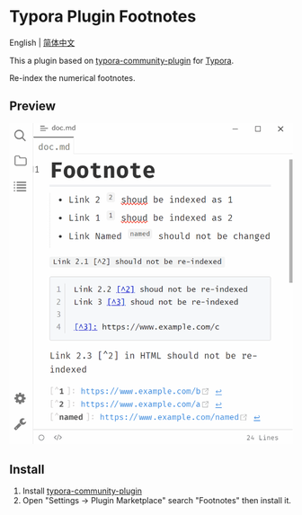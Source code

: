 # Typora Plugin Footnotes

English | [简体中文](./README.zh-CN.md)

This a plugin based on [typora-community-plugin][core] for [Typora](https://typora.io).

Re-index the numerical footnotes.

## Preview

![](/docs/assets/footnote-reindex.gif)

## Install

1. Install [typora-community-plugin][core]
2. Open "Settings -> Plugin Marketplace" search "Footnotes" then install it.



[core]: https://github.com/typora-community-plugin/typora-community-plugin
